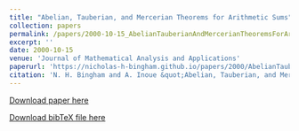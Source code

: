 ```yaml
---
title: "Abelian, Tauberian, and Mercerian Theorems for Arithmetic Sums"
collection: papers
permalink: /papers/2000-10-15_AbelianTauberianAndMercerianTheoremsForArithmeticSums
excerpt: ''
date: 2000-10-15
venue: 'Journal of Mathematical Analysis and Applications'
paperurl: 'https://nicholas-h-bingham.github.io/papers/2000/AbelianTauberianAndMercerianTheoremsForArithmeticSums_BinghamInoue.pdf'
citation: 'N. H. Bingham and A. Inoue &quot;Abelian, Tauberian, and Mercerian Theorems for Arithmetic Sums&quot; <i>Journal of Mathematical Analysis and Applications</i>. 250(2).'
---
```


[Download paper here](https://nicholas-h-bingham.github.io/papers/2000/AbelianTauberianAndMercerianTheoremsForArithmeticSums_BinghamInoue.pdf)

[Download bibTeX file here](https://nicholas-h-bingham.github.io/papers/2000/AbelianTauberianAndMercerianTheoremsForArithmeticSums_BinghamInoue.bib)  

